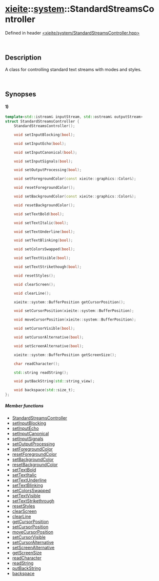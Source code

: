 # [xieite](../xieite.md)\:\:[system](../system.md)\:\:StandardStreamsController
Defined in header [<xieite/system/StandardStreamsController.hpp>](../include/xieite/system/StandardStreamsController.hpp)

&nbsp;

## Description
A class for controlling standard text streams with modes and styles.

&nbsp;

## Synopses
#### 1)
```cpp
template<std::istream& inputStream, std::ostream& outputStream>
struct StandardStreamsController {
    StandardStreamsController();

    void setInputBlocking(bool);

    void setInputEcho(bool);

    void setInputCanonical(bool);

    void setInputSignals(bool);

    void setOutputProcessing(bool);

    void setForegroundColor(const xieite::graphics::Color&);

    void resetForegroundColor();

    void setBackgroundColor(const xieite::graphics::Color&);

    void resetBackgroundColor();

    void setTextBold(bool);

    void setTextItalic(bool);

    void setTextUnderline(bool);

    void setTextBlinking(bool);

    void setColorsSwapped(bool);

    void setTextVisible(bool);

    void setTextStrikethough(bool);

    void resetStyles();

    void clearScreen();

    void clearLine();

    xieite::system::BufferPosition getCursorPosition();

    void setCursorPosition(xieite::system::BufferPosition);

    void moveCursorPosition(xieite::system::BufferPosition);

    void setCursorVisible(bool);

    void setCursorAlternative(bool);

    void setScreenAlternative(bool);

    xieite::system::BufferPosition getScreenSize();

    char readCharacter();

    std::string readString();

    void putBackString(std::string_view);

    void backspace(std::size_t);
};
```
##### Member functions
- [StandardStreamsController](./StandardStreamsController/constructor.md)
- [setInputBlocking](./StandardStreamsController/setInputBlocking.md)
- [setInputEcho](./StandardStreamsController/setInputEcho.md)
- [setInputCanonical](./StandardStreamsController/setInputCanonical.md)
- [setInputSignals](./StandardStreamsController/setInputSignals.md)
- [setOutputProcessing](./StandardStreamsController/setOutputProcessing.md)
- [setForegroundColor](./StandardStreamsController/setForegroundColor.md)
- [resetForegroundColor](./StandardStreamsController/resetForegroundColor.md)
- [setBackgroundColor](./StandardStreamsController/setBackgroundColor.md)
- [resetBackgroundColor](./StandardStreamsController/resetBackgroundColor.md)
- [setTextBold](./StandardStreamsController/setTextBold.md)
- [setTextItalic](./StandardStreamsController/setTextItalic.md)
- [setTextUnderline](./StandardStreamsController/setTextUnderline.md)
- [setTextBlinking](./StandardStreamsController/setTextBlinking.md)
- [setColorsSwapped](./StandardStreamsController/setColorsSwapped.md)
- [setTextVisible](./StandardStreamsController/setTextVisible.md)
- [setTextStrikethrough](./StandardStreamsController/setTextStrikethrough.md)
- [resetStyles](./StandardStreamsController/resetStyles.md)
- [clearScreen](./StandardStreamsController/clearScreen.md)
- [clearLine](./StandardStreamsController/clearLine.md)
- [getCursorPosition](./StandardStreamsController/getCursorPosition.md)
- [setCursorPosition](./StandardStreamsController/setCursorPosition.md)
- [moveCursorPosition](./StandardStreamsController/moveCursorPosition.md)
- [setCursorVisible](./StandardStreamsController/setCursorVisible.md)
- [setCursorAlternative](./StandardStreamsController/setCursorAlternative.md)
- [setScreenAlternative](./StandardStreamsController/setScreenAlternative.md)
- [getScreenSize](./StandardStreamsController/getScreenSize.md)
- [readCharacter](./StandardStreamsController/readCharacter.md)
- [readString](./StandardStreamsController/readString.md)
- [putBackString](./StandardStreamsController/putBackString.md)
- [backspace](./StandardStreamsController/backspace.md)
